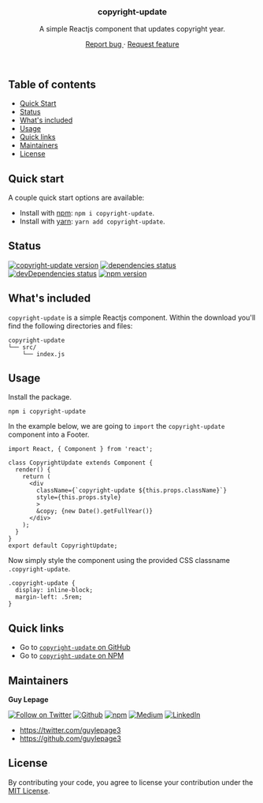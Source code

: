 <div align="center">
  <h3 align="center">copyright-update</h3>
  <p align="center">
    A simple Reactjs component that updates copyright year.
  </p>
  <p align="center">
    <a href="https://github.com/guylepage3/copyright-update/issues/new?labels=&template=bug_report.md" alt="Report a Bug (copyright-update)">
      Report bug
    </a>
    &middot;
    <a href="https://github.com/guylepage3/copyright-update/issues/new?labels=&template=feature_request.md" alt="Request feature (copyright-update)">
      Request feature
    </a>
  </p>
</div>
<br/>


## Table of contents

- [Quick Start](#quick-start)
- [Status](#status)
- [What's included](#whats-included)
- [Usage](#usage)
- [Quick links](#quick-links)
- [Maintainers](#maintainers)
- [License](#license)


## Quick start

A couple quick start options are available:

- Install with [npm](https://www.npmjs.com/): `npm i copyright-update`.
- Install with [yarn](https://yarnpkg.com/): `yarn add copyright-update`.


## Status

[![copyright-update version](https://img.shields.io/badge/dynamic/json.svg?label=copyright-update+version&url=https%3A%2F%2Fraw.githubusercontent.com%2Fguylepage3%2Fcopyright-update%2Fmaster%2Fpackage.json&query=%24.version&colorA=%23212121&colorB=%2300BB00)](https://github.com/guylepage3/copyright-update)
[![dependencies status](https://img.shields.io/david/guylepage3/copyright-update.svg?label=dependencies&colorA=%23212121)](https://david-dm.org/guylepage3/copyright-update)
[![devDependencies status](https://img.shields.io/david/dev/guylepage3/copyright-update.svg?label=devDependencies&colorA=%23212121)](https://david-dm.org/guylepage3/copyright-update?type=dev)
[![npm version](https://img.shields.io/npm/v/copyright-update.svg?colorA=%23212121&colorB=%23007BFF)](https://www.npmjs.com/package/copyright-update)


## What's included

`copyright-update` is a simple Reactjs component. Within the download you'll find the following directories and files:

```text
copyright-update
└── src/
    └── index.js
```


## Usage

Install the package.

```
npm i copyright-update
```

In the example below, we are going to `import` the `copyright-update` component into a Footer.

```
import React, { Component } from 'react';

class CopyrightUpdate extends Component {
  render() {
    return (
      <div 
        className={`copyright-update ${this.props.className}`}
        style={this.props.style}
        >
        &copy; {new Date().getFullYear()}
      </div>
    );
  }
}
export default CopyrightUpdate;
```

Now simply style the component using the provided CSS classname `.copyright-update`.

```
.copyright-update {
  display: inline-block;
  margin-left: .5rem;
}
```


## Quick links

- Go to [`copyright-update` on GitHub](https://github.com/guylepage3/copyright-update)
- Go to [`copyright-update` on NPM](https://www.npmjs.com/package/copyright-update)


## Maintainers

**Guy Lepage**

[![Follow on Twitter](https://img.shields.io/badge/Twitter-@guylepage3-blue.svg?colorA=212121&colorB=007BFF)](https://twitter.com/intent/follow?screen_name=guylepage3)
[![Github](https://img.shields.io/badge/GitHub-guylepage3-blue.svg?colorA=212121&colorB=007BFF)](https://github.com/guylepage3)
[![npm](https://img.shields.io/badge/npm-~guylepage3-red.svg?colorA=212121&colorB=FF0000)](https://www.npmjs.com/~guylepage3)
[![Medium](https://img.shields.io/badge/Medium-@guylepage3-green.svg?colorA=212121&colorB=00BB00)](https://medium.com/@guylepage3)
[![LinkedIn](https://img.shields.io/badge/LinkedIn-in/guylepage/-blue.svg?colorA=212121&colorB=007BFF)](https://www.linkedin.com/in/guylepage/)

- <https://twitter.com/guylepage3>
- <https://github.com/guylepage3>


## License

By contributing your code, you agree to license your contribution under the [
MIT License](LICENSE).
